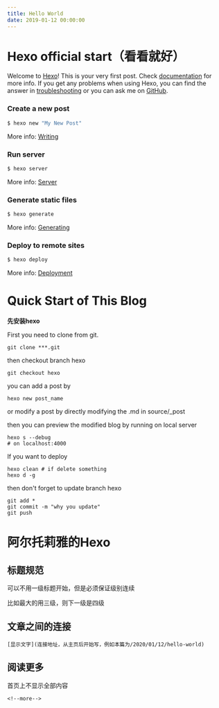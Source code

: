 ```yaml
---
title: Hello World
date: 2019-01-12 00:00:00
---
```

# Hexo official start（看看就好）

Welcome to [Hexo](https://hexo.io/)! This is your very first post. Check [documentation](https://hexo.io/docs/) for more info. If you get any problems when using Hexo, you can find the answer in [troubleshooting](https://hexo.io/docs/troubleshooting.html) or you can ask me on [GitHub](https://github.com/hexojs/hexo/issues).

### Create a new post

``` bash
$ hexo new "My New Post"
```

More info: [Writing](https://hexo.io/docs/writing.html)

### Run server

``` bash
$ hexo server
```

More info: [Server](https://hexo.io/docs/server.html)

### Generate static files

``` bash
$ hexo generate
```

More info: [Generating](https://hexo.io/docs/generating.html)

### Deploy to remote sites

``` bash
$ hexo deploy
```

More info: [Deployment](https://hexo.io/docs/one-command-deployment.html)

# Quick Start of This Blog

**先安装hexo**

First you need to clone from git.

```
git clone ***.git
```

then checkout branch hexo

```
git checkout hexo
```

you can add a post by

```
hexo new post_name
```

or modify a post by directly modifying the .md in source/_post

then you can preview the modified blog by running on local server

```
hexo s --debug
# on localhost:4000
```

If you want to deploy

```
hexo clean # if delete something
hexo d -g
```

then don't forget to update branch hexo 

```
git add *
git commit -m "why you update"
git push
```

# 阿尔托莉雅的Hexo

## 标题规范

可以不用一级标题开始，但是必须保证级别连续

比如最大的用三级，则下一级是四级

##  文章之间的连接

```
[显示文字](连接地址，从主页后开始写，例如本篇为/2020/01/12/hello-world)
```

## 阅读更多

首页上不显示全部内容

`<!--more-->`

